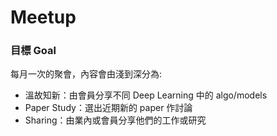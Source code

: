 # Meetup

### 目標 Goal
每月一次的聚會，內容會由淺到深分為:
- 溫故知新：由會員分享不同 Deep Learning 中的 algo/models
- Paper Study：選出近期新的 paper 作討論
- Sharing：由業內或會員分享他們的工作或研究
